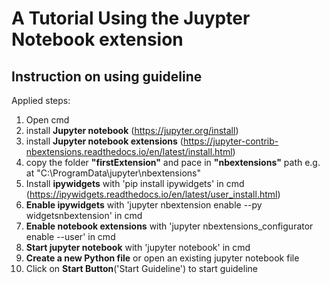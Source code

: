 # A Tutorial Using the Juypter Notebook extension

## Instruction on using guideline
Applied steps:
1.  Open cmd
2.  install **Jupyter notebook** (https://jupyter.org/install)
3.  install **Jupyter notebook extensions** (https://jupyter-contrib-nbextensions.readthedocs.io/en/latest/install.html) 
4.  copy the folder **"firstExtension"** and pace in **"nbextensions"** path e.g. at "C:\ProgramData\jupyter\nbextensions"
5.  Install **ipywidgets** with 'pip install ipywidgets' in cmd (https://ipywidgets.readthedocs.io/en/latest/user_install.html)
6.  **Enable ipywidgets** with 'jupyter nbextension enable --py widgetsnbextension' in cmd
7.  **Enable notebook extensions** with 'jupyter nbextensions_configurator enable --user' in cmd
8.  **Start jupyter notebook** with 'jupyter notebook' in cmd
9.  **Create a new Python file** or open an existing jupyter notebook file
10. Click on **Start Button**('Start Guideline') to start guideline


